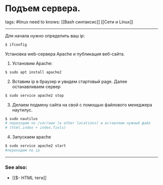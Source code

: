 # Подъем сервера.
tags: #linux 
need to knows: [[Bash синтаксис]] [[Сети и Linux]]

---

Для начала нужно определить ваш ip:

```bash
$ ifconfig
```

Установка web-сервера Apache и публикация веб-сайта.

1. Установим Apache:

```bash
$ sudo apt install apache2
```

 2. Вставим ip в браузер и увидем стартовый page. Далее останавливаем сервер

```bash
$ sudo service apache2 stop
```

 

 3. Делаем подмену сайта на свой с помощью файлового менеджера наутилус.

```bash
$ sudo nautilus
# переходим по /var/www (в other locations) и вставляем нужный файл 
# (html.index + index.fiels)
```

 

 4. Запускаем apache

```bash
$ sudo service apache2 start
#переходим по ip
```


---
### See also:
- [[$- HTML теги]]